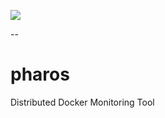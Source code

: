 ![](https://raw.githubusercontent.com/DockerKorea/pharos/master/docs/images/logo_horizontal.png)

--

pharos
======

Distributed Docker Monitoring Tool

